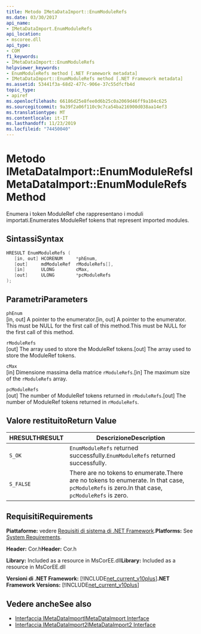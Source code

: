 ```yaml
---
title: Metodo IMetaDataImport::EnumModuleRefs
ms.date: 03/30/2017
api_name:
- IMetaDataImport.EnumModuleRefs
api_location:
- mscoree.dll
api_type:
- COM
f1_keywords:
- IMetaDataImport::EnumModuleRefs
helpviewer_keywords:
- EnumModuleRefs method [.NET Framework metadata]
- IMetaDataImport::EnumModuleRefs method [.NET Framework metadata]
ms.assetid: 53441f3a-68d2-477c-906e-37c55dfcfb4d
topic_type:
- apiref
ms.openlocfilehash: 66186d25e8fee0d6b25c0a2069d46ff9a104c625
ms.sourcegitcommit: 9a39f2a06f110c9c7ca54ba216900d038aa14ef3
ms.translationtype: MT
ms.contentlocale: it-IT
ms.lasthandoff: 11/23/2019
ms.locfileid: "74450040"
---
```

# <a name="imetadataimportenummodulerefs-method"></a><span data-ttu-id="e53b5-102">Metodo IMetaDataImport::EnumModuleRefs</span><span class="sxs-lookup"><span data-stu-id="e53b5-102">IMetaDataImport::EnumModuleRefs Method</span></span>
<span data-ttu-id="e53b5-103">Enumera i token ModuleRef che rappresentano i moduli importati.</span><span class="sxs-lookup"><span data-stu-id="e53b5-103">Enumerates ModuleRef tokens that represent imported modules.</span></span>  
  
## <a name="syntax"></a><span data-ttu-id="e53b5-104">Sintassi</span><span class="sxs-lookup"><span data-stu-id="e53b5-104">Syntax</span></span>  
  
```cpp  
HRESULT EnumModuleRefs (  
   [in, out] HCORENUM     *phEnum,  
   [out]     mdModuleRef  rModuleRefs[],  
   [in]      ULONG        cMax,  
   [out]     ULONG        *pcModuleRefs  
);  
```  
  
## <a name="parameters"></a><span data-ttu-id="e53b5-105">Parametri</span><span class="sxs-lookup"><span data-stu-id="e53b5-105">Parameters</span></span>  
 `phEnum`  
 <span data-ttu-id="e53b5-106">[in, out] A pointer to the enumerator.</span><span class="sxs-lookup"><span data-stu-id="e53b5-106">[in, out] A pointer to the enumerator.</span></span> <span data-ttu-id="e53b5-107">This must be NULL for the first call of this method.</span><span class="sxs-lookup"><span data-stu-id="e53b5-107">This must be NULL for the first call of this method.</span></span>  
  
 `rModuleRefs`  
 <span data-ttu-id="e53b5-108">[out] The array used to store the ModuleRef tokens.</span><span class="sxs-lookup"><span data-stu-id="e53b5-108">[out] The array used to store the ModuleRef tokens.</span></span>  
  
 `cMax`  
 <span data-ttu-id="e53b5-109">[in] Dimensione massima della matrice `rModuleRefs`.</span><span class="sxs-lookup"><span data-stu-id="e53b5-109">[in] The maximum size of the `rModuleRefs` array.</span></span>  
  
 `pcModuleRefs`  
 <span data-ttu-id="e53b5-110">[out] The number of ModuleRef tokens returned in `rModuleRefs`.</span><span class="sxs-lookup"><span data-stu-id="e53b5-110">[out] The number of ModuleRef tokens returned in `rModuleRefs`.</span></span>  
  
## <a name="return-value"></a><span data-ttu-id="e53b5-111">Valore restituito</span><span class="sxs-lookup"><span data-stu-id="e53b5-111">Return Value</span></span>  
  
|<span data-ttu-id="e53b5-112">HRESULT</span><span class="sxs-lookup"><span data-stu-id="e53b5-112">HRESULT</span></span>|<span data-ttu-id="e53b5-113">Descrizione</span><span class="sxs-lookup"><span data-stu-id="e53b5-113">Description</span></span>|  
|-------------|-----------------|  
|`S_OK`|<span data-ttu-id="e53b5-114">`EnumModuleRefs` returned successfully.</span><span class="sxs-lookup"><span data-stu-id="e53b5-114">`EnumModuleRefs` returned successfully.</span></span>|  
|`S_FALSE`|<span data-ttu-id="e53b5-115">There are no tokens to enumerate.</span><span class="sxs-lookup"><span data-stu-id="e53b5-115">There are no tokens to enumerate.</span></span> <span data-ttu-id="e53b5-116">In that case, `pcModuleRefs` is zero.</span><span class="sxs-lookup"><span data-stu-id="e53b5-116">In that case, `pcModuleRefs` is zero.</span></span>|  
  
## <a name="requirements"></a><span data-ttu-id="e53b5-117">Requisiti</span><span class="sxs-lookup"><span data-stu-id="e53b5-117">Requirements</span></span>  
 <span data-ttu-id="e53b5-118">**Piattaforme:** vedere [Requisiti di sistema di .NET Framework](../../../../docs/framework/get-started/system-requirements.md).</span><span class="sxs-lookup"><span data-stu-id="e53b5-118">**Platforms:** See [System Requirements](../../../../docs/framework/get-started/system-requirements.md).</span></span>  
  
 <span data-ttu-id="e53b5-119">**Header:** Cor.h</span><span class="sxs-lookup"><span data-stu-id="e53b5-119">**Header:** Cor.h</span></span>  
  
 <span data-ttu-id="e53b5-120">**Library:** Included as a resource in MsCorEE.dll</span><span class="sxs-lookup"><span data-stu-id="e53b5-120">**Library:** Included as a resource in MsCorEE.dll</span></span>  
  
 <span data-ttu-id="e53b5-121">**Versioni di .NET Framework:** [!INCLUDE[net_current_v10plus](../../../../includes/net-current-v10plus-md.md)]</span><span class="sxs-lookup"><span data-stu-id="e53b5-121">**.NET Framework Versions:** [!INCLUDE[net_current_v10plus](../../../../includes/net-current-v10plus-md.md)]</span></span>  
  
## <a name="see-also"></a><span data-ttu-id="e53b5-122">Vedere anche</span><span class="sxs-lookup"><span data-stu-id="e53b5-122">See also</span></span>

- [<span data-ttu-id="e53b5-123">Interfaccia IMetaDataImport</span><span class="sxs-lookup"><span data-stu-id="e53b5-123">IMetaDataImport Interface</span></span>](../../../../docs/framework/unmanaged-api/metadata/imetadataimport-interface.md)
- [<span data-ttu-id="e53b5-124">Interfaccia IMetaDataImport2</span><span class="sxs-lookup"><span data-stu-id="e53b5-124">IMetaDataImport2 Interface</span></span>](../../../../docs/framework/unmanaged-api/metadata/imetadataimport2-interface.md)
